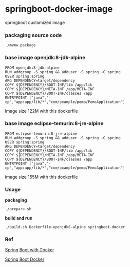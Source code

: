 # springboot-docker-image
springboot customized image

### packaging source code

`./mvnw package`

### base image openjdk:8-jdk-alpine

```text
FROM openjdk:8-jdk-alpine
RUN addgroup -S spring && adduser -S spring -G spring
USER spring:spring
ARG DEPENDENCY=target/dependency
COPY ${DEPENDENCY}/BOOT-INF/lib /app/lib
COPY ${DEPENDENCY}/META-INF /app/META-INF
COPY ${DEPENDENCY}/BOOT-INF/classes /app
ENTRYPOINT ["java","-cp","app:app/lib/*","com/pxample/pemo/PemoApplication"]
```

image size 122M with this dockerfile


### base image eclipse-temurin:8-jre-alpine

```text
FROM eclipse-temurin:8-jre-alpine
RUN addgroup -S spring && adduser -S spring -G spring
USER spring:spring
ARG DEPENDENCY=target/dependency
COPY ${DEPENDENCY}/BOOT-INF/lib /app/lib
COPY ${DEPENDENCY}/META-INF /app/META-INF
COPY ${DEPENDENCY}/BOOT-INF/classes /app
ENTRYPOINT ["java","-cp","app:app/lib/*","com/pxample/pemo/PemoApplication"]
```

image size 155M with this dockerfile


### Usage

**packaging**

`./prepare.sh`

**build and run**

`./build.sh Dockerfile-openjdk8-alpine springboot-docker`

### Ref

[Spring Boot with Docker](https://spring.io/guides/gs/spring-boot-docker/)

[Spring Boot Docker](https://spring.io/guides/topicals/spring-boot-docker)
